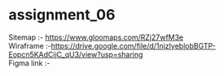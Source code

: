 # assignment_06
Sitemap :- https://www.gloomaps.com/RZj27wfM3e <br>
Wiraframe :-https://drive.google.com/file/d/1njzIyeblobBGTP-Eopcn5KAdCijC_qU3/view?usp=sharing <br>
Figma link :-
